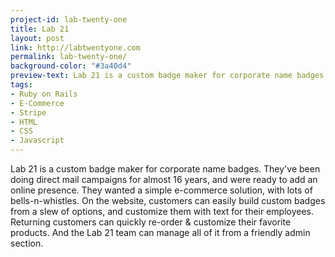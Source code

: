 ```yaml
---
project-id: lab-twenty-one
title: Lab 21
layout: post
link: http://labtwentyone.com
permalink: lab-twenty-one/
background-color: "#3a40d4"
preview-text: Lab 21 is a custom badge maker for corporate name badges.
tags:
- Ruby on Rails
- E-Commerce
- Stripe
- HTML
- CSS
- Javascript
---
```


Lab 21 is a custom badge maker for corporate name badges. They've been doing direct mail campaigns for almost 16 years, and were ready to add an online presence. They wanted a simple e-commerce solution, with lots of bells-n-whistles. On the website, customers can easily build custom badges from a slew of options, and customize them with text for their employees. Returning customers can quickly re-order & customize their favorite products. And the Lab 21 team can manage all of it from a friendly admin section.
